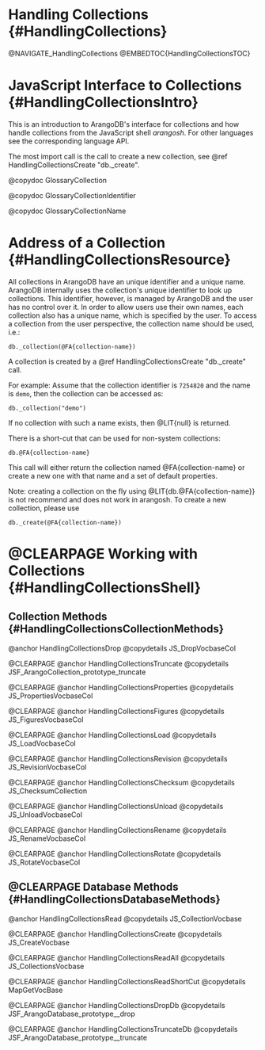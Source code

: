 Handling Collections {#HandlingCollections}
===========================================

@NAVIGATE_HandlingCollections
@EMBEDTOC{HandlingCollectionsTOC}

JavaScript Interface to Collections {#HandlingCollectionsIntro}
===============================================================

This is an introduction to ArangoDB's interface for collections and how handle
collections from the JavaScript shell _arangosh_. For other languages see the
corresponding language API.

The most import call is the call to create a new collection, see
@ref HandlingCollectionsCreate "db._create".

@copydoc GlossaryCollection

@copydoc GlossaryCollectionIdentifier

@copydoc GlossaryCollectionName

Address of a Collection {#HandlingCollectionsResource}
======================================================

All collections in ArangoDB have an unique identifier and a unique
name. ArangoDB internally uses the collection's unique identifier to look up
collections. This identifier, however, is managed by ArangoDB and the user has
no control over it. In order to allow users use their own names, each collection
also has a unique name, which is specified by the user.  To access a collection
from the user perspective, the collection name should be used, i.e.:

    db._collection(@FA{collection-name})

A collection is created by a @ref HandlingCollectionsCreate "db._create" call.

For example: Assume that the collection identifier is `7254820` and the name is
`demo`, then the collection can be accessed as:

    db._collection("demo")

If no collection with such a name exists, then @LIT{null} is returned.

There is a short-cut that can be used for non-system collections:

    db.@FA{collection-name}

This call will either return the collection named @FA{collection-name} or create
a new one with that name and a set of default properties.

Note: creating a collection on the fly using @LIT{db.@FA{collection-name}} is
not recommend and does not work in arangosh. To create a new collection, please
use

    db._create(@FA{collection-name})

@CLEARPAGE
Working with Collections {#HandlingCollectionsShell}
====================================================

Collection Methods {#HandlingCollectionsCollectionMethods}
----------------------------------------------------------

@anchor HandlingCollectionsDrop
@copydetails JS_DropVocbaseCol

@CLEARPAGE
@anchor HandlingCollectionsTruncate
@copydetails JSF_ArangoCollection_prototype_truncate

@CLEARPAGE
@anchor HandlingCollectionsProperties
@copydetails JS_PropertiesVocbaseCol

@CLEARPAGE
@anchor HandlingCollectionsFigures
@copydetails JS_FiguresVocbaseCol

@CLEARPAGE
@anchor HandlingCollectionsLoad
@copydetails JS_LoadVocbaseCol

@CLEARPAGE
@anchor HandlingCollectionsRevision
@copydetails JS_RevisionVocbaseCol

@CLEARPAGE
@anchor HandlingCollectionsChecksum
@copydetails JS_ChecksumCollection

@CLEARPAGE
@anchor HandlingCollectionsUnload
@copydetails JS_UnloadVocbaseCol

@CLEARPAGE
@anchor HandlingCollectionsRename
@copydetails JS_RenameVocbaseCol

@CLEARPAGE
@anchor HandlingCollectionsRotate
@copydetails JS_RotateVocbaseCol

@CLEARPAGE
Database Methods {#HandlingCollectionsDatabaseMethods}
------------------------------------------------------

@anchor HandlingCollectionsRead
@copydetails JS_CollectionVocbase

@CLEARPAGE
@anchor HandlingCollectionsCreate
@copydetails JS_CreateVocbase

@CLEARPAGE
@anchor HandlingCollectionsReadAll
@copydetails JS_CollectionsVocbase

@CLEARPAGE
@anchor HandlingCollectionsReadShortCut
@copydetails MapGetVocBase

@CLEARPAGE
@anchor HandlingCollectionsDropDb
@copydetails JSF_ArangoDatabase_prototype__drop

@CLEARPAGE
@anchor HandlingCollectionsTruncateDb
@copydetails JSF_ArangoDatabase_prototype__truncate
